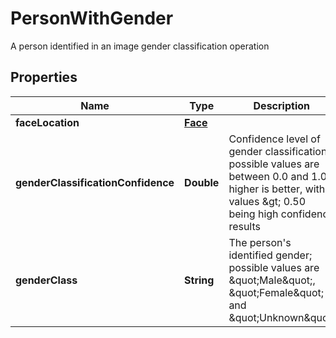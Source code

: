 

# PersonWithGender

A person identified in an image gender classification operation
## Properties

Name | Type | Description | Notes
------------ | ------------- | ------------- | -------------
**faceLocation** | [**Face**](Face.md) |  |  [optional]
**genderClassificationConfidence** | **Double** | Confidence level of gender classification; possible values are between 0.0 and 1.0; higher is better, with values &amp;gt; 0.50 being high confidence results |  [optional]
**genderClass** | **String** | The person&#39;s identified gender; possible values are \&quot;Male\&quot;, \&quot;Female\&quot; and \&quot;Unknown\&quot; |  [optional]



